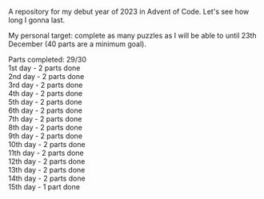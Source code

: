 A repository for my debut year of 2023 in Advent of Code. Let's see how long I gonna last.

My personal target: complete as many puzzles as I will be able to until 23th December (40 parts are a minimum goal).

Parts completed: 29/30 <br>
1st day - 2 parts done <br>
2nd day - 2 parts done <br>
3rd day - 2 parts done <br>
4th day - 2 parts done <br>
5th day - 2 parts done <br>
6th day - 2 parts done <br>
7th day - 2 parts done <br>
8th day - 2 parts done <br>
9th day - 2 parts done <br>
10th day - 2 parts done <br>
11th day - 2 parts done <br>
12th day - 2 parts done <br>
13th day - 2 parts done <br>
14th day - 2 parts done <br>
15th day - 1 part done <br>